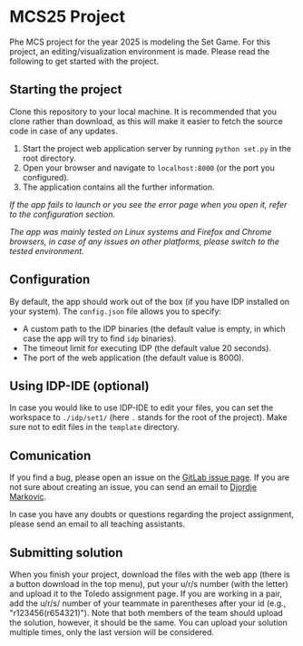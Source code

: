 # MCS25 Project

Phe MCS project for the year 2025 is modeling the Set Game.
For this project, an editing/visualization environment is made.
Please read the following to get started with the project.

## Starting the project

Clone this repository to your local machine. It is recommended that you clone rather than download, as this will make it easier to fetch the source code in case of any updates.

1) Start the project web application server by running `python set.py` in the root directory. 
2) Open your browser and navigate to `localhost:8000` (or the port you configured).
3) The application contains all the further information.

*If the app fails to launch or you see the error page when you open it, refer to the configuration section.*

*The app was mainly tested on Linux systems and Firefox and Chrome browsers, in case of any issues on other platforms, please switch to the tested environment.* 

## Configuration

By default, the app should work out of the box (if you have IDP installed on your system).
The `config.json` file allows you to specify:
- A custom path to the IDP binaries (the default value is empty, in which case the app will try to find `idp` binaries).
- The timeout limit for executing IDP (the default value 20 seconds). 
- The port of the web application (the default value is 8000).

## Using IDP-IDE (optional)

In case you would like to use IDP-IDE to edit your files, you can set the workspace to `./idp/set1/` (here `.` stands for the root of the project). Make sure not to edit files in the `template` directory.

## Comunication

If you find a bug, please open an issue on the [GitLab issue page](https://gitlab.com/krr/mcs25-project/-/issues).
If you are not sure about creating an issue, you can send an email to [Djordje Markovic](mailto:dorde.markovic@kuleuven.be).

In case you have any doubts or questions regarding the project assignment, please send an email to all teaching assistants.

## Submitting solution

When you finish your project, download the files with the web app (there is a button download in the top menu), put your u/r/s number (with the letter) and upload it to the Toledo assignment page. 
If you are working in a pair, add the u/r/s/ number of your teammate in parentheses after your id (e.g., "r123456(r654321)"). 
Note that both members of the team should upload the solution, however, it should be the same.
You can upload your solution multiple times, only the last version will be considered.
